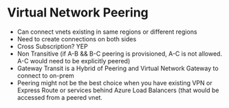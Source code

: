 # Virtual Network Peering  

- Can connect vnets existing in same regions or different regions  
- Need to create connections on both sides
- Cross Subscription?  YEP
- Non Transitive (if A-B && B-C peering is provisioned, A-C is not allowed.  A-C would need to be explicitly peered)
- Gateway Transit is a Hybrid of Peering and Virtual Network Gateway to connect to on-prem 
- Peering might not be the best choice when you have existing VPN or Express Route or services behind Azure Load Balancers (that would be accessed from a peered vnet.


